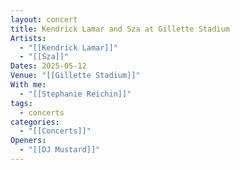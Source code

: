 ```yaml
---
layout: concert
title: Kendrick Lamar and Sza at Gillette Stadium
Artists:
  - "[[Kendrick Lamar]]"
  - "[[Sza]]"
Dates: 2025-05-12
Venue: "[[Gillette Stadium]]"
With me:
  - "[[Stephanie Reichin]]"
tags:
  - concerts
categories:
  - "[[Concerts]]"
Openers:
  - "[[DJ Mustard]]"
---
```

